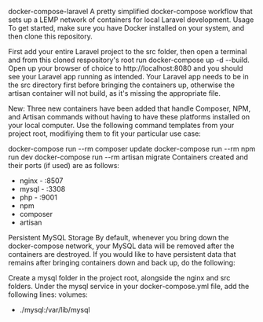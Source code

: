 docker-compose-laravel
A pretty simplified docker-compose workflow that sets up a LEMP network of containers for local Laravel development.
Usage
To get started, make sure you have Docker installed on your system, and then clone this repository.

First add your entire Laravel project to the src folder, then open a terminal and from this cloned respository's root run docker-compose up -d --build. Open up your browser of choice to http://localhost:8080 and you should see your Laravel app running as intended. Your Laravel app needs to be in the src directory first before bringing the containers up, otherwise the artisan container will not build, as it's missing the appropriate file.

New: Three new containers have been added that handle Composer, NPM, and Artisan commands without having to have these platforms installed on your local computer. Use the following command templates from your project root, modifiying them to fit your particular use case:

docker-compose run --rm composer update
docker-compose run --rm npm run dev
docker-compose run --rm artisan migrate
Containers created and their ports (if used) are as follows:

<ul>
<li>nginx - :8507</li>
<li>mysql - :3308</li>
<li>php - :9001</li>
<li>npm</li>
<li>composer</li>
<li>artisan</li>
  </ul>
Persistent MySQL Storage
By default, whenever you bring down the docker-compose network, your MySQL data will be removed after the containers are destroyed. If you would like to have persistent data that remains after bringing containers down and back up, do the following:

Create a mysql folder in the project root, alongside the nginx and src folders.
Under the mysql service in your docker-compose.yml file, add the following lines:
volumes:
  - ./mysql:/var/lib/mysql
